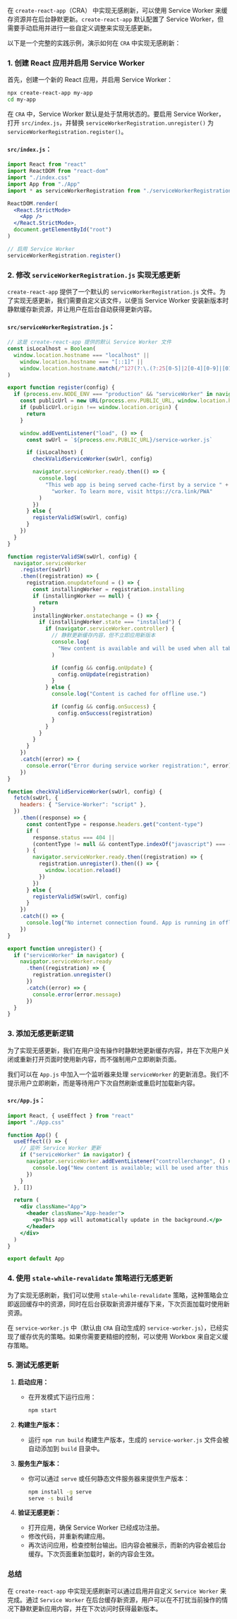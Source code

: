 在 `create-react-app`（CRA） 中实现无感刷新，可以使用 Service Worker 来缓存资源并在后台静默更新。`create-react-app` 默认配置了 Service Worker，但需要手动启用并进行一些自定义调整来实现无感更新。

以下是一个完整的实践示例，演示如何在 `CRA` 中实现无感刷新：

### 1. 创建 React 应用并启用 Service Worker

首先，创建一个新的 React 应用，并启用 Service Worker：

```bash
npx create-react-app my-app
cd my-app
```

在 `CRA` 中，Service Worker 默认是处于禁用状态的。要启用 Service Worker，打开 `src/index.js`，并替换 `serviceWorkerRegistration.unregister()` 为 `serviceWorkerRegistration.register()`。

#### `src/index.js`：

```jsx
import React from "react"
import ReactDOM from "react-dom"
import "./index.css"
import App from "./App"
import * as serviceWorkerRegistration from "./serviceWorkerRegistration"

ReactDOM.render(
  <React.StrictMode>
    <App />
  </React.StrictMode>,
  document.getElementById("root")
)

// 启用 Service Worker
serviceWorkerRegistration.register()
```

### 2. 修改 `serviceWorkerRegistration.js` 实现无感更新

`create-react-app` 提供了一个默认的 `serviceWorkerRegistration.js` 文件。为了实现无感更新，我们需要自定义该文件，以便当 Service Worker 安装新版本时静默缓存新资源，并让用户在后台自动获得更新内容。

#### `src/serviceWorkerRegistration.js`：

```js
// 这是 create-react-app 提供的默认 Service Worker 文件
const isLocalhost = Boolean(
  window.location.hostname === "localhost" ||
    window.location.hostname === "[::1]" ||
    window.location.hostname.match(/^127(?:\.(?:25[0-5]|2[0-4][0-9]|[01]?[0-9][0-9]?)){3}$/)
)

export function register(config) {
  if (process.env.NODE_ENV === "production" && "serviceWorker" in navigator) {
    const publicUrl = new URL(process.env.PUBLIC_URL, window.location.href)
    if (publicUrl.origin !== window.location.origin) {
      return
    }

    window.addEventListener("load", () => {
      const swUrl = `${process.env.PUBLIC_URL}/service-worker.js`

      if (isLocalhost) {
        checkValidServiceWorker(swUrl, config)

        navigator.serviceWorker.ready.then(() => {
          console.log(
            "This web app is being served cache-first by a service " +
              "worker. To learn more, visit https://cra.link/PWA"
          )
        })
      } else {
        registerValidSW(swUrl, config)
      }
    })
  }
}

function registerValidSW(swUrl, config) {
  navigator.serviceWorker
    .register(swUrl)
    .then((registration) => {
      registration.onupdatefound = () => {
        const installingWorker = registration.installing
        if (installingWorker == null) {
          return
        }
        installingWorker.onstatechange = () => {
          if (installingWorker.state === "installed") {
            if (navigator.serviceWorker.controller) {
              // 静默更新缓存内容，但不立即应用新版本
              console.log(
                "New content is available and will be used when all tabs for this page are closed."
              )

              if (config && config.onUpdate) {
                config.onUpdate(registration)
              }
            } else {
              console.log("Content is cached for offline use.")

              if (config && config.onSuccess) {
                config.onSuccess(registration)
              }
            }
          }
        }
      }
    })
    .catch((error) => {
      console.error("Error during service worker registration:", error)
    })
}

function checkValidServiceWorker(swUrl, config) {
  fetch(swUrl, {
    headers: { "Service-Worker": "script" },
  })
    .then((response) => {
      const contentType = response.headers.get("content-type")
      if (
        response.status === 404 ||
        (contentType != null && contentType.indexOf("javascript") === -1)
      ) {
        navigator.serviceWorker.ready.then((registration) => {
          registration.unregister().then(() => {
            window.location.reload()
          })
        })
      } else {
        registerValidSW(swUrl, config)
      }
    })
    .catch(() => {
      console.log("No internet connection found. App is running in offline mode.")
    })
}

export function unregister() {
  if ("serviceWorker" in navigator) {
    navigator.serviceWorker.ready
      .then((registration) => {
        registration.unregister()
      })
      .catch((error) => {
        console.error(error.message)
      })
  }
}
```

### 3. 添加无感更新逻辑

为了实现无感更新，我们在用户没有操作时静默地更新缓存内容，并在下次用户关闭或重新打开页面时使用新内容，而不强制用户立即刷新页面。

我们可以在 `App.js` 中加入一个监听器来处理 `serviceWorker` 的更新消息。我们不提示用户立即刷新，而是等待用户下次自然刷新或重启时加载新内容。

#### `src/App.js`：

```jsx
import React, { useEffect } from "react"
import "./App.css"

function App() {
  useEffect(() => {
    // 监听 Service Worker 更新
    if ("serviceWorker" in navigator) {
      navigator.serviceWorker.addEventListener("controllerchange", () => {
        console.log("New content is available; will be used after this tab is closed.")
      })
    }
  }, [])

  return (
    <div className="App">
      <header className="App-header">
        <p>This app will automatically update in the background.</p>
      </header>
    </div>
  )
}

export default App
```

### 4. 使用 `stale-while-revalidate` 策略进行无感更新

为了实现无感刷新，我们可以使用 `stale-while-revalidate` 策略，这种策略会立即返回缓存中的资源，同时在后台获取新资源并缓存下来，下次页面加载时使用新资源。

在 `service-worker.js` 中（默认由 `CRA` 自动生成的 `service-worker.js`），已经实现了缓存优先的策略。如果你需要更精细的控制，可以使用 Workbox 来自定义缓存策略。

### 5. 测试无感更新

1. **启动应用：**

   - 在开发模式下运行应用：
     ```bash
     npm start
     ```

2. **构建生产版本：**

   - 运行 `npm run build` 构建生产版本，生成的 `service-worker.js` 文件会被自动添加到 `build` 目录中。

3. **服务生产版本：**

   - 你可以通过 `serve` 或任何静态文件服务器来提供生产版本：
     ```bash
     npm install -g serve
     serve -s build
     ```

4. **验证无感更新：**
   - 打开应用，确保 Service Worker 已经成功注册。
   - 修改代码，并重新构建应用。
   - 再次访问应用，检查控制台输出。旧内容会被展示，而新的内容会被后台缓存。下次页面重新加载时，新的内容会生效。

### 总结

在 `create-react-app` 中实现无感刷新可以通过启用并自定义 `Service Worker` 来完成。通过 `Service Worker` 在后台缓存新资源，用户可以在不打扰当前操作的情况下静默更新应用内容，并在下次访问时获得最新版本。
